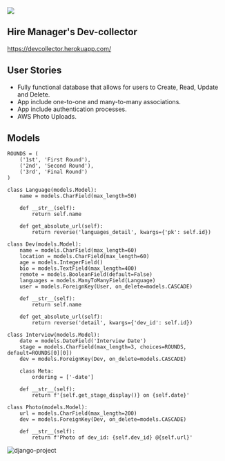 <img src="https://resources.workable.com/wp-content/uploads/2019/03/hiring-managers-recruiters.jpg">

## Hire Manager's Dev-collector
https://devcollector.herokuapp.com/

## User Stories
- Fully functional database that allows for users to Create, Read, Update and Delete.
- App include one-to-one and many-to-many associations.
- App include authentication processes.
- AWS Photo Uploads.

## Models
```
ROUNDS = (
    ('1st', 'First Round'),
    ('2nd', 'Second Round'),
    ('3rd', 'Final Round')
)

class Language(models.Model):
    name = models.CharField(max_length=50)

    def __str__(self):
        return self.name

    def get_absolute_url(self):
        return reverse('languages_detail', kwargs={'pk': self.id})

class Dev(models.Model):
    name = models.CharField(max_length=60)
    location = models.CharField(max_length=60)
    age = models.IntegerField()
    bio = models.TextField(max_length=400)
    remote = models.BooleanField(default=False)
    languages = models.ManyToManyField(Language)
    user = models.ForeignKey(User, on_delete=models.CASCADE)

    def __str__(self):
        return self.name

    def get_absolute_url(self):
        return reverse('detail', kwargs={'dev_id': self.id})

class Interview(models.Model):
    date = models.DateField('Interview Date')
    stage = models.CharField(max_length=3, choices=ROUNDS, default=ROUNDS[0][0])
    dev = models.ForeignKey(Dev, on_delete=models.CASCADE)

    class Meta:
        ordering = ['-date']

    def __str__(self):
        return f'{self.get_stage_display()} on {self.date}'

class Photo(models.Model):
    url = models.CharField(max_length=200)
    dev = models.ForeignKey(Dev, on_delete=models.CASCADE)

    def __str__(self):
        return f'Photo of dev_id: {self.dev_id} @{self.url}'
```

![django-project](https://user-images.githubusercontent.com/62978640/133955977-ecd64197-8eb7-46e4-8d24-4e4c126d8264.png)
